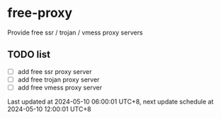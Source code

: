 
# free-proxy
Provide free ssr / trojan / vmess proxy servers


## TODO list
- [ ] add free ssr proxy server
- [ ] add free trojan proxy server
- [ ] add free vmess proxy server

Last updated at 2024-05-10 06:00:01 UTC+8, next update schedule at 2024-05-10 12:00:01 UTC+8

